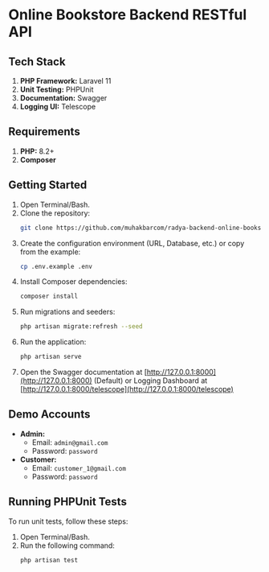 # Online Bookstore Backend RESTful API

## Tech Stack

1. **PHP Framework:** Laravel 11
2. **Unit Testing:** PHPUnit
3. **Documentation:** Swagger
4. **Logging UI:** Telescope

## Requirements

1. **PHP:** 8.2+
2. **Composer**

## Getting Started

1. Open Terminal/Bash.
2. Clone the repository:
    ```bash
    git clone https://github.com/muhakbarcom/radya-backend-online-bookstore.git
    ```
3. Create the configuration environment (URL, Database, etc.) or copy from the example:
    ```bash
    cp .env.example .env
    ```
4. Install Composer dependencies:
    ```bash
    composer install
    ```
5. Run migrations and seeders:
    ```bash
    php artisan migrate:refresh --seed
    ```
6. Run the application:
    ```bash
    php artisan serve
    ```
7. Open the Swagger documentation at [http://127.0.0.1:8000](http://127.0.0.1:8000) (Default) or Logging Dashboard at [http://127.0.0.1:8000/telescope](http://127.0.0.1:8000/telescope)

## Demo Accounts

-   **Admin:**
    -   Email: `admin@gmail.com`
    -   Password: `password`
-   **Customer:**
    -   Email: `customer_1@gmail.com`
    -   Password: `password`

## Running PHPUnit Tests

To run unit tests, follow these steps:

1. Open Terminal/Bash.
2. Run the following command:
    ```bash
    php artisan test
    ```
